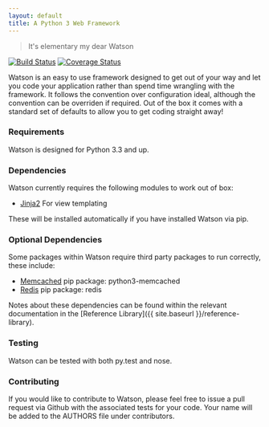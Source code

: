 ```yaml
---
layout: default
title: A Python 3 Web Framework
---
```

<section>

> It's elementary my dear Watson

[![Build Status](https://api.travis-ci.org/simoncoulton/watson.png?branch=master)](https://github.com/simoncoulton/watson) [![Coverage Status](https://coveralls.io/repos/simoncoulton/watson/badge.png)](https://coveralls.io/r/simoncoulton/watson)

Watson is an easy to use framework designed to get out of your way and let you code your application rather than spend time wrangling with the framework. It follows the convention over configuration ideal, although the convention can be overriden if required. Out of the box it comes with a standard set of defaults to allow you to get coding straight away!

### Requirements
Watson is designed for Python 3.3 and up.

### Dependencies
Watson currently requires the following modules to work out of box:

* [Jinja2](http://jinja.pocoo.org/docs/) <span class="sub">For view templating</span>

These will be installed automatically if you have installed Watson via pip.

### Optional Dependencies
Some packages within Watson require third party packages to run correctly, these include:

* [Memcached](http://pypi.python.org/pypi/python3-memcached/) <span class="sub">pip package: python3-memcached</span>
* [Redis](https://github.com/andymccurdy/redis-py) <span class="sub">pip package: redis</span>

Notes about these dependencies can be found within the relevant documentation in the [Reference Library]({{ site.baseurl }}/reference-library).

### Testing

Watson can be tested with both py.test and nose. 

### Contributing
If you would like to contribute to Watson, please feel free to issue a pull request via Github with the associated tests for your code.
Your name will be added to the AUTHORS file under contributors.
</section>